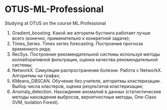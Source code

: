 # OTUS-ML-Professional
Studying at OTUS on the course ML.Professional
1. Gradient_boosting. Какой же алгоритм бустинга работает лучше всего (конечно, применительно к конкретной задаче);
2. Times_Series. Times series forecasting. Построение прогноза временного ряда;
3. RecSys. Построение рекомендательной системы используя методы коллаборативной фильтрации, оценка качества рекомендательной системы;
4. NetworkX. Симуляция распространения болезни. Работа с NetworkX. Алгоритмы на графах;
5. KMeans_DBSCAN. Обучение без учителя, алгоритмы кластеризации. Выбор числа кластеров, оценка результатов кластеризации;
6. Anomaly_detection. Нахождение аномалий в данных (статистические методы нахождения выбросов, вероятностные методы, One-Class SVM, Isolation Forest).
